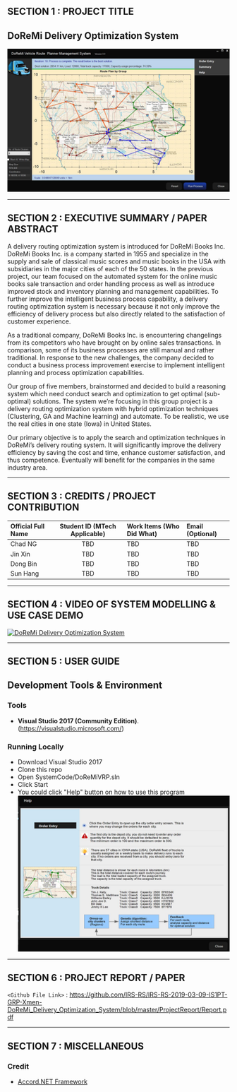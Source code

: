 ﻿## SECTION 1 : PROJECT TITLE
## DoReMi Delivery Optimization System

![DoReMi Vehicle Routing Problem](Miscellaneous/DoReMiVRP.jpg)

---
## SECTION 2 : EXECUTIVE SUMMARY / PAPER ABSTRACT

A delivery routing optimization system is introduced for DoReMi Books Inc. DoReMi Books Inc. is a company started in 1955 and specialize in the supply and sale of classical music scores and music books in the USA with subsidiaries in the major cities of each of the 50 states. In the previous project, our team focused on the automated system for the online music books sale transaction and order handling process as well as introduce improved stock and inventory planning and management capabilities. To further improve the intelligent business process capability, a delivery routing optimization system is necessary because it not only improve the efficiency of delivery process but also directly related to the satisfaction of customer experience.

As a traditional company, DoReMi Books Inc. is encountering changelings from its competitors who have brought on by online sales transactions. In comparison, some of its business processes are still manual and rather traditional. In response to the new challenges, the company decided to conduct a business process improvement exercise to implement intelligent planning and process optimization capabilities. 

Our group of five members, brainstormed and decided to build a reasoning system which need conduct search and optimization to get optimal (sub-optimal) solutions. The system we’re focusing in this group project is a delivery routing optimization system with hybrid optimization techniques (Clustering, GA and Machine learning) and automate. To be realistic, we use the real cities in one state (Iowa) in United States. 

Our primary objective is to apply the search and optimization techniques in DoReMi’s delivery routing system. It will significantly improve the delivery efficiency by saving the cost and time, enhance customer satisfaction, and thus competence. Eventually will benefit for the companies in the same industry area.

---
## SECTION 3 : CREDITS / PROJECT CONTRIBUTION

| Official Full Name  | Student ID (MTech Applicable)  | Work Items (Who Did What) | Email (Optional) |
| :------------ |:---------------:| :-----| :-----|
| Chad NG | TBD | TBD | TBD |
| Jin Xin | TBD | TBD | TBD |
| Dong Bin | TBD | TBD | TBD |
| Sun Hang | TBD | TBD | TBD |


---
## SECTION 4 : VIDEO OF SYSTEM MODELLING & USE CASE DEMO

[![DoReMi Delivery Optimization System](https://img.youtube.com/vi/ogLJWlWqs0M/0.jpg)](https://youtu.be/ogLJWlWqs0M "DoReMi Delivery Optimization System")

---
## SECTION 5 : USER GUIDE

## Development Tools & Environment
### Tools
- **Visual Studio 2017 (Community Edition)**. (https://visualstudio.microsoft.com/) 

### Running Locally
* Download Visual Studio 2017
* Clone this repo
* Open SystemCode/DoReMiVRP.sln
* Click Start
* You could click "Help" button on how to use this program
![Help](Miscellaneous/Help.jpg)

---
## SECTION 6 : PROJECT REPORT / PAPER

`<Github File Link>` : <https://github.com/IRS-RS/IRS-RS-2019-03-09-IS1PT-GRP-Xmen-DoReMi_Delivery_Optimization_System/blob/master/ProjectReport/Report.pdf>


---
## SECTION 7 : MISCELLANEOUS
### Credit

* [Accord.NET Framework](http://accord-framework.net/)
